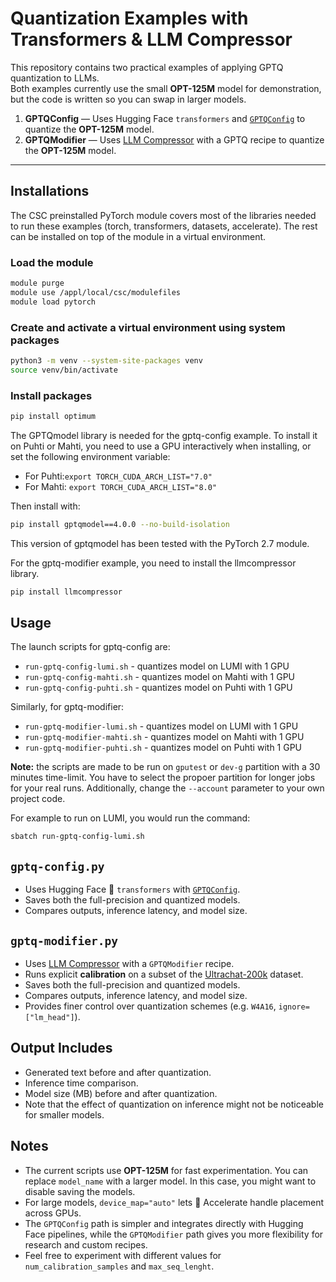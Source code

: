 # Quantization Examples with Transformers & LLM Compressor

This repository contains two practical examples of applying GPTQ quantization to LLMs.  
Both examples currently use the small **OPT-125M** model for demonstration, but the code is written so you can swap in larger models.

1. **GPTQConfig** — Uses Hugging Face `transformers` and [`GPTQConfig`](https://huggingface.co/docs/transformers/en/quantization/gptq) to quantize the **OPT-125M** model.
2. **GPTQModifier** — Uses [LLM Compressor](https://github.com/vllm-project/llm-compressor) with a GPTQ recipe to quantize the **OPT-125M** model. 

---

## Installations

The CSC preinstalled PyTorch module covers most of the libraries needed to run these examples
(torch, transformers, datasets, accelerate). The rest can be installed on top of the module in a virtual environment.

### Load the module
```bash
module purge
module use /appl/local/csc/modulefiles
module load pytorch
```
### Create and activate a virtual environment using system packages
```bash
python3 -m venv --system-site-packages venv
source venv/bin/activate
```
### Install packages
```bash
pip install optimum
```
The GPTQmodel library is needed for the gptq-config example. To install it on Puhti or Mahti, you need to use a GPU interactively when installing, or set the following environment variable:

- For Puhti:`export TORCH_CUDA_ARCH_LIST="7.0"`
- For Mahti: `export TORCH_CUDA_ARCH_LIST="8.0"`

Then install with: 
```bash
pip install gptqmodel==4.0.0 --no-build-isolation
```

This version of gptqmodel has been tested with the PyTorch 2.7 module.

For the gptq-modifier example, you need to install the llmcompressor library.

```bash
pip install llmcompressor
```
## Usage

The launch scripts for gptq-config are: 

- `run-gptq-config-lumi.sh` - quantizes model on LUMI with 1 GPU 
- `run-gptq-config-mahti.sh` - quantizes model on Mahti with 1 GPU
- `run-gptq-config-puhti.sh` - quantizes model on Puhti with 1 GPU

Similarly, for gptq-modifier:

- `run-gptq-modifier-lumi.sh` - quantizes model on LUMI with 1 GPU 
- `run-gptq-modifier-mahti.sh` - quantizes model on Mahti with 1 GPU
- `run-gptq-modifier-puhti.sh` - quantizes model on Puhti with 1 GPU

**Note:** the scripts are made to be run on `gputest` or `dev-g` partition with a 30 minutes time-limit. You have to select the propoer partition for longer jobs for your real runs. Additionally, change the `--account` parameter to your own project code. 

For example to run on LUMI, you would run the command:

```bash
sbatch run-gptq-config-lumi.sh
```

## `gptq-config.py`
- Uses Hugging Face 🤗 `transformers` with [`GPTQConfig`](https://huggingface.co/docs/transformers/en/quantization/gptq).
- Saves both the full-precision and quantized models. 
- Compares outputs, inference latency, and model size.

## `gptq-modifier.py`
- Uses [LLM Compressor](https://github.com/vllm-project/llm-compressor) with a `GPTQModifier` recipe.
- Runs explicit **calibration** on a subset of the [Ultrachat-200k](https://huggingface.co/datasets/HuggingFaceH4/ultrachat_200k) dataset.
- Saves both the full-precision and quantized models.
- Compares outputs, inference latency, and model size.
- Provides finer control over quantization schemes (e.g. `W4A16`, `ignore=["lm_head"]`).

## Output Includes
- Generated text before and after quantization.
- Inference time comparison. 
- Model size (MB) before and after quantization.
- Note that the effect of quantization on inference might not be noticeable for smaller models.

## Notes
- The current scripts use **OPT-125M** for fast experimentation. You can replace `model_name` with a larger model. In this case, you might want to disable saving the models.
- For large models, `device_map="auto"` lets 🤗 Accelerate handle placement across GPUs.
- The `GPTQConfig` path is simpler and integrates directly with Hugging Face pipelines, while the `GPTQModifier` path gives you more flexibility for research and custom recipes.
- Feel free to experiment with different values for `num_calibration_samples` and `max_seq_lenght`.
